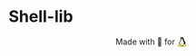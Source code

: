 # Shell-lib

<p align="center">
  Made with 💝 for <img src=".github/tux.png" align="top" width="18" />
</p>

<!--
| |
| :---: |
| Made with 💝 for <img src=".github/tux.png" align="top" width="18" /> |
-->
